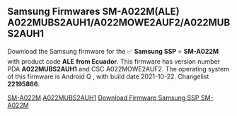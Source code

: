 <h2>Samsung Firmwares SM-A022M(ALE) A022MUBS2AUH1/A022MOWE2AUF2/A022MUBS2AUH1</h2>
Download the Samsung firmware for the ✅ <strong>Samsung SSP </strong> ⭐ <strong>SM-A022M</strong> with product code <strong>ALE</strong> <strong> from Ecuador</strong>. This firmware has version number PDA <strong>A022MUBS2AUH1</strong> and CSC A022MOWE2AUF2. The operating system of this firmware is Android Q , with build date 2021-10-22. Changelist <strong>22195866</strong>.


[SM-A022M](https://samfirm.shop/samsung/model/SM-A022M)
[A022MUBS2AUH1](https://samfirm.shop/samsung/pda/A022MUBS2AUH1)
[Download Firmware Samsung SSP SM-A022M](https://samfirm.shop/samsung/firmware/467553)
